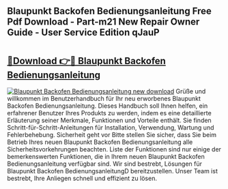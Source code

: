 ## Blaupunkt Backofen Bedienungsanleitung Free Pdf Download - Part-m21 New Repair Owner Guide - User Service Edition qJauP

# <h2><a href="http://df2ljw.blite.top/?on=Blaupunkt+Backofen+Bedienungsanleitung">🔗Download 👉🔴 Blaupunkt Backofen Bedienungsanleitung</a></h2>

[![Blaupunkt Backofen Bedienungsanleitung new download](https://i.imgur.com/lujVjoI.png)](http://df2ljw.blite.top/?on=Blaupunkt+Backofen+Bedienungsanleitung)
Grüße und willkommen im Benutzerhandbuch für Ihr neu erworbenes Blaupunkt Backofen Bedienungsanleitung. Dieses Handbuch soll Ihnen helfen, ein erfahrener Benutzer Ihres Produkts zu werden, indem es eine detaillierte Erläuterung seiner Merkmale, Funktionen und Vorteile enthält. Sie finden Schritt-für-Schritt-Anleitungen für Installation, Verwendung, Wartung und Fehlerbehebung. Sicherheit geht vor Bitte stellen Sie sicher, dass Sie beim Betrieb Ihres neuen Blaupunkt Backofen Bedienungsanleitung alle Sicherheitsvorkehrungen beachten. Liste der Funktionen sind nur einige der bemerkenswerten Funktionen, die in Ihrem neuen Blaupunkt Backofen Bedienungsanleitung verfügbar sind. Wir sind bestrebt, Lösungen für Blaupunkt Backofen BedienungsanleitungD bereitzustellen. Unser Team ist bestrebt, Ihre Anliegen schnell und effizient zu lösen.
